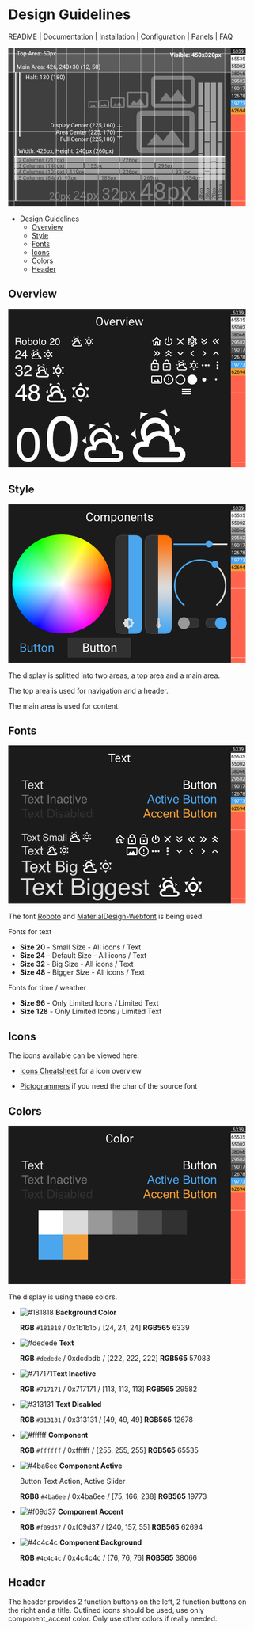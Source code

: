# Design Guidelines

[README](../README.md) | [Documentation](README.md) | [Installation](Install.md) | [Configuration](Config.md) | [Panels](panels/README.md) | [FAQ](FAQ.md)

![Grid](../nextion/images/grid.png)

- [Design Guidelines](#design-guidelines)
  - [Overview](#overview)
  - [Style](#style)
  - [Fonts](#fonts)
  - [Icons](#icons)
  - [Colors](#colors)
  - [Header](#header)

## Overview

![Overview](assets/style_overview.png)

## Style

![Components](assets/style_components.png)

The display is splitted into two areas, a top area and a main area.

The top area is used for navigation and a header.

The main area is used for content.

## Fonts

![Text](assets/style_text.png)

The font [Roboto](https://github.com/googlefonts/roboto) and [MaterialDesign-Webfont](https://github.com/Templarian/MaterialDesign-Webfont) is being used.

Fonts for text

- **Size 20** - Small Size - All icons / Text
- **Size 24** - Default Size - All icons / Text
- **Size 32** - Big Size - All icons / Text
- **Size 48** - Bigger Size - All icons / Text

Fonts for time / weather

- **Size 96** - Only Limited Icons / Limited Text
- **Size 128** - Only Limited Icons / Limited Text

## Icons

The icons available can be viewed here:

- [Icons Cheatsheet](https://htmlpreview.github.io/?https://raw.githubusercontent.com/happydasch/nspanel_haui/master/docs/cheatsheet.html) for a icon overview

- [Pictogrammers](https://pictogrammers.com/library/mdi/) if you need the char of the source font

## Colors

![Color](assets/style_color.png)

The display is using these colors.

- ![#181818](https://placehold.co/15x15/181818/181818.png) **Background Color**

  **RGB** `#181818` / 0x1b1b1b / [24, 24, 24]
  **RGB565** 6339

- ![#dedede](https://placehold.co/15x15/dedede/dedede.png) **Text**

  **RGB** `#dedede` / 0xdcdbdb / [222, 222, 222]
  **RGB565** 57083

- ![#717171](https://placehold.co/15x15/717171/717171.png)**Text Inactive**

  **RGB** `#717171` / 0x717171 / [113, 113, 113]
  **RGB565** 29582

- ![#313131](https://placehold.co/15x15/313131/313131.png) **Text Disabled**

  **RGB** `#313131` / 0x313131 / [49, 49, 49]
  **RGB565** 12678

- ![#ffffff](https://placehold.co/15x15/ffffff/ffffff.png) **Component**

  **RGB** `#ffffff` / 0xffffff / [255, 255, 255]
  **RGB565** 65535

- ![#4ba6ee](https://placehold.co/15x15/4ba6ee/4ba6ee.png) **Component Active**

  Button Text Action, Active Slider

  **RGB8** `#4ba6ee` / 0x4ba6ee / [75, 166, 238]
  **RGB565** 19773

- ![#f09d37](https://placehold.co/15x15/f09d37/f09d37.png) **Component Accent**

  **RGB** `#f09d37` / 0xf09d37 / [240, 157, 55]
  **RGB565** 62694

- ![#4c4c4c](https://placehold.co/15x15/4c4c4c/4c4c4c.png) **Component Background**

  **RGB** `#4c4c4c` / 0x4c4c4c / [76, 76, 76]
  **RGB565** 38066

## Header

The header provides 2 function buttons on the left, 2 function buttons on the right and a title.
Outlined icons should be used, use only component_accent color. Only use other colors if really needed.
